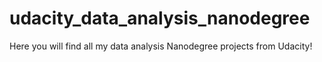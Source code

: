 # udacity_data_analysis_nanodegree

Here you will find all my data analysis Nanodegree projects from Udacity!
